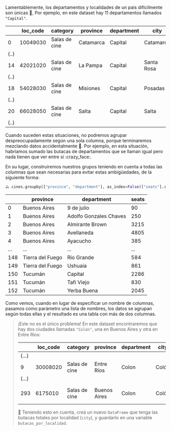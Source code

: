 Lamentablemente, los departamentos y localidades de un país difícilmente son únicas :facepalm:, Por ejemplo, en este dataset hay 11 departamentos llamados   `"Capital"`.

||loc_code|category|province|department|city|name|
|---|---|---|---|---|---|---|
|0|10049030|Salas de cine|Catamarca|Capital|Catamarca|Cinemacenter
|(..)|
|14|42021020|Salas de cine|La Pampa|Capital|Santa Rosa|Milenium
|(..)|
|18|54028030|Salas de cine|Misiones|Capital|Posadas|Del Conocimiento
|(..)|
|20|66028050|Salas de cine|Salta|Capital|Salta|El Teatrino
|(..)|


Cuando suceden estas situaciones, no podremos agrupar despreocupadamente según una sola columna, porque terminaremos mezclando datos accidentalmente 🙅. Por ejemplo, en esta situación, habríamos sumado las butacas de departamentos que se llaman igual pero nada tienen que ver entre sí :crazy_face:.

En su lugar, construiremos nuestros grupos teniendo en cuenta a todas las columnas que sean necesarias para evitar estas ambigüedades, de la siguiente forma:

```python
ム cines.groupby(["province", "department"], as_index=False)["seats"].sum()
```
||province |department |seats|
|---|---|---|---|
|0 |Buenos Aires |9 de julio |90
|1 |Buenos Aires |Adolfo Gonzales Chaves |250
|2 |Buenos Aires |Almirante Brown |3215
|3 |Buenos Aires |Avellaneda |4805
|4 |Buenos Aires |Ayacucho |385
|... |... |... |...
|148 |Tierra del Fuego |Rio Grande |584
|149 |Tierra del Fuego |Ushuaia |861
|150 |Tucumán |Capital |2286
|151 |Tucumán |Tafi Viejo |830
|152 |Tucumán |Yerba Buena |2045
 
Como vemos, cuando en lugar de especificar un nombre de columnas, pasamos como parámetro una lista de nombres, los datos se agrupan según todas ellas y el resultado es una tabla con más de dos columnas.
 
> ¡Este no es el único problema! En este dataset encontraremos que hay dos ciudades llamadas `"Colón"`, una en Buenos Aires y otra en Entre Ríos:
>
> ||loc_code|category|province|department|city|name|
> |---|---|---|---|---|---|---|
> |(...)|
> |9|30008020|Salas de cine|Entre Ríos|Colon|Colón|Starlight
> |(...)|
> |293|6175010|Salas de cine|Buenos Aires|Colon|Colón|Cine Teatro Colon
>
> :seat: Teniendo esto en cuenta, creá un nuevo `DataFrame` que tenga las butacas totales por localidad (`city`), y guardarlo en una variable `butacas_por_localidad`. 


<style>

blockquote .table {
  background: white;
  border-radius: 5px;
  margin: 9px 0;
}

</style>